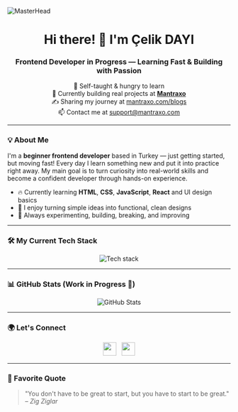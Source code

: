 ![MasterHead](https://media.licdn.com/dms/image/v2/D4D16AQFQb7aK01X4sw/profile-displaybackgroundimage-shrink_350_1400/B4DZgeSJRXHAAc-/0/1752854731154?e=1755734400&v=beta&t=qNZnxan4qVOgJT3Jsln7zxglyPoT_TlT9y_45Piayy0)

<h1 align="center">Hi there! 👋 I'm Çelik DAYI</h1>
<h3 align="center">Frontend Developer in Progress — Learning Fast & Building with Passion</h3>

<p align="center">
  🧠 Self-taught & hungry to learn<br>
  🚀 Currently building real projects at <a href="https://mantraxo.com" target="_blank"><strong>Mantraxo</strong></a><br>
  ✍️ Sharing my journey at <a href="https://mantraxo.com/blogs" target="_blank">mantraxo.com/blogs</a><br>
  📫 Contact me at <a href="mailto:support@mantraxo.com">support@mantraxo.com</a>
</p>

---

### 💡 About Me

I'm a **beginner frontend developer** based in Turkey — just getting started, but moving fast! Every day I learn something new and put it into practice right away. My main goal is to turn curiosity into real-world skills and become a confident developer through hands-on experience.

- 🔥 Currently learning **HTML**, **CSS**, **JavaScript**, **React** and UI design basics  
- 🧩 I enjoy turning simple ideas into functional, clean designs  
- 📘 Always experimenting, building, breaking, and improving  

---

### 🛠 My Current Tech Stack

<p align="center">
  <img src="https://skillicons.dev/icons?i=html,css,js,react,photoshop,aftereffects" alt="Tech stack" />
</p>

---

### 📊 GitHub Stats (Work in Progress 🚧)

<p align="center">
  <img src="https://github-readme-stats.vercel.app/api?username=ialeky&show_icons=true&theme=tokyonight&hide=prs" alt="GitHub Stats" />
</p>

---

### 🌍 Let's Connect

<p align="center">
  <a href="https://linkedin.com/in/aleky" target="_blank"><img src="https://skillicons.dev/icons?i=linkedin" height="30" /></a>
  &nbsp;
  <a href="https://instagram.com/celikdy" target="_blank"><img src="https://skillicons.dev/icons?i=instagram" height="30" /></a>
</p>

---

### 💬 Favorite Quote

> "You don't have to be great to start, but you have to start to be great."  
> <em>– Zig Ziglar</em>
